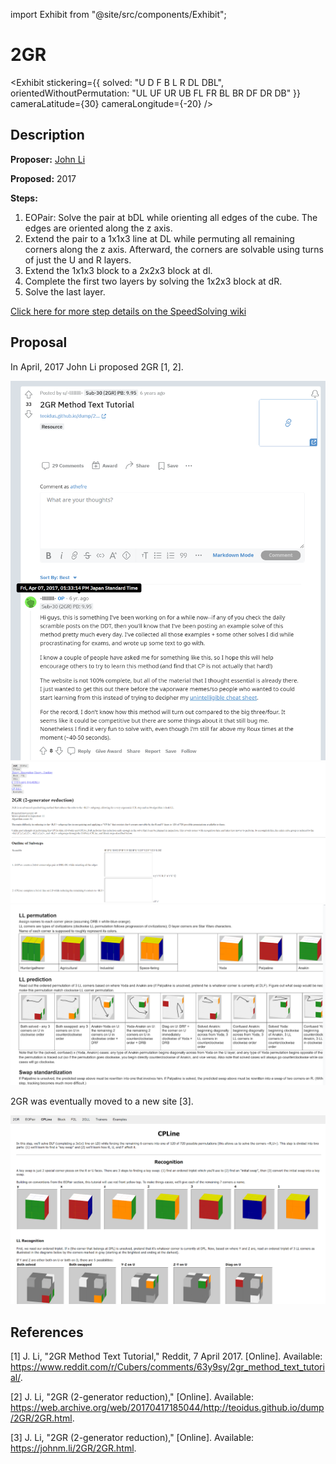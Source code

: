 import Exhibit from "@site/src/components/Exhibit";

# 2GR

<Exhibit
  stickering={{
    solved: "U D F B L R DL DBL",
    orientedWithoutPermutation: "UL UF UR UB FL FR BL BR DF DR DB"
  }}
  cameraLatitude={30}
  cameraLongitude={-20}
/>

## Description

**Proposer:** [John Li](CubingContributors/MethodDevelopers.md#li-john-teoidus)

**Proposed:** 2017

**Steps:**

1. EOPair: Solve the pair at bDL while orienting all edges of the cube. The edges are oriented along the z axis.
2. Extend the pair to a 1x1x3 line at DL while permuting all remaining corners along the z axis. Afterward, the corners are solvable using turns of just the U and R layers.
3. Extend the 1x1x3 block to a 2x2x3 block at dl.
4. Complete the first two layers by solving the 1x2x3 block at dR.
5. Solve the last layer.

[Click here for more step details on the SpeedSolving wiki](https://www.speedsolving.com/wiki/index.php/2GR_Method)

## Proposal

In April, 2017 John Li proposed 2GR [1, 2].

![](img/2GR/Proposal1.png)
![](img/2GR/Proposal2.png)
![](img/2GR/Proposal3.png)

2GR was eventually moved to a new site [3].

![](img/2GR/NewSite.png)

## References

[1] J. Li, "2GR Method Text Tutorial," Reddit, 7 April 2017. [Online]. Available: https://www.reddit.com/r/Cubers/comments/63y9sy/2gr_method_text_tutorial/.

[2] J. Li, "2GR (2-generator reduction)," [Online]. Available: https://web.archive.org/web/20170417185044/http://teoidus.github.io/dump/2GR/2GR.html.

[3] J. Li, "2GR (2-generator reduction)," [Online]. Available: https://johnm.li/2GR/2GR.html.

